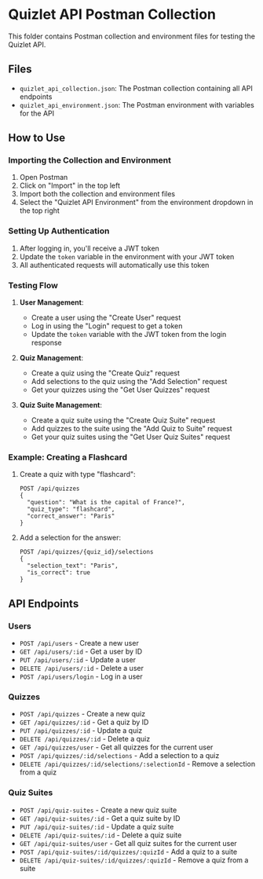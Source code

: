 # Quizlet API Postman Collection

This folder contains Postman collection and environment files for testing the Quizlet API.

## Files

- `quizlet_api_collection.json`: The Postman collection containing all API endpoints
- `quizlet_api_environment.json`: The Postman environment with variables for the API

## How to Use

### Importing the Collection and Environment

1. Open Postman
2. Click on "Import" in the top left
3. Import both the collection and environment files
4. Select the "Quizlet API Environment" from the environment dropdown in the top right

### Setting Up Authentication

1. After logging in, you'll receive a JWT token
2. Update the `token` variable in the environment with your JWT token
3. All authenticated requests will automatically use this token

### Testing Flow

1. **User Management**:
   - Create a user using the "Create User" request
   - Log in using the "Login" request to get a token
   - Update the `token` variable with the JWT token from the login response

2. **Quiz Management**:
   - Create a quiz using the "Create Quiz" request
   - Add selections to the quiz using the "Add Selection" request
   - Get your quizzes using the "Get User Quizzes" request

3. **Quiz Suite Management**:
   - Create a quiz suite using the "Create Quiz Suite" request
   - Add quizzes to the suite using the "Add Quiz to Suite" request
   - Get your quiz suites using the "Get User Quiz Suites" request

### Example: Creating a Flashcard

1. Create a quiz with type "flashcard":
   ```
   POST /api/quizzes
   {
     "question": "What is the capital of France?",
     "quiz_type": "flashcard",
     "correct_answer": "Paris"
   }
   ```

2. Add a selection for the answer:
   ```
   POST /api/quizzes/{quiz_id}/selections
   {
     "selection_text": "Paris",
     "is_correct": true
   }
   ```

## API Endpoints

### Users
- `POST /api/users` - Create a new user
- `GET /api/users/:id` - Get a user by ID
- `PUT /api/users/:id` - Update a user
- `DELETE /api/users/:id` - Delete a user
- `POST /api/users/login` - Log in a user

### Quizzes
- `POST /api/quizzes` - Create a new quiz
- `GET /api/quizzes/:id` - Get a quiz by ID
- `PUT /api/quizzes/:id` - Update a quiz
- `DELETE /api/quizzes/:id` - Delete a quiz
- `GET /api/quizzes/user` - Get all quizzes for the current user
- `POST /api/quizzes/:id/selections` - Add a selection to a quiz
- `DELETE /api/quizzes/:id/selections/:selectionId` - Remove a selection from a quiz

### Quiz Suites
- `POST /api/quiz-suites` - Create a new quiz suite
- `GET /api/quiz-suites/:id` - Get a quiz suite by ID
- `PUT /api/quiz-suites/:id` - Update a quiz suite
- `DELETE /api/quiz-suites/:id` - Delete a quiz suite
- `GET /api/quiz-suites/user` - Get all quiz suites for the current user
- `POST /api/quiz-suites/:id/quizzes/:quizId` - Add a quiz to a suite
- `DELETE /api/quiz-suites/:id/quizzes/:quizId` - Remove a quiz from a suite 